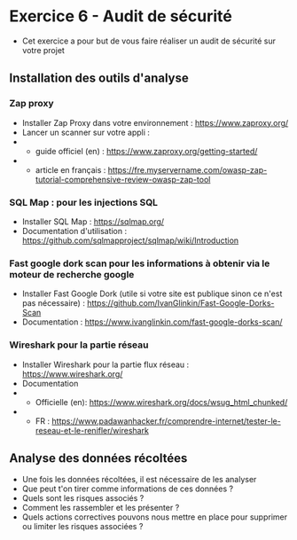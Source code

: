 # Exercice 6 - Audit de sécurité

* Cet exercice a pour but de vous faire réaliser un audit de sécurité sur votre projet


## Installation des outils d'analyse

### Zap proxy
* Installer Zap Proxy dans votre environnement : https://www.zaproxy.org/ 
* Lancer un scanner sur votre appli : 
* * guide officiel (en) : https://www.zaproxy.org/getting-started/ 
* * article en français : https://fre.myservername.com/owasp-zap-tutorial-comprehensive-review-owasp-zap-tool

### SQL Map : pour les injections SQL
* Installer SQL Map : https://sqlmap.org/ 
* Documentation d'utilisation : https://github.com/sqlmapproject/sqlmap/wiki/Introduction 

### Fast google dork scan pour les informations à obtenir via le moteur de recherche google
* Installer Fast Google Dork (utile si votre site est publique sinon ce n'est pas nécessaire) : https://github.com/IvanGlinkin/Fast-Google-Dorks-Scan
* Documentation : https://www.ivanglinkin.com/fast-google-dorks-scan/ 

### Wireshark pour la partie réseau 

* Installer Wireshark pour la partie flux réseau : https://www.wireshark.org/ 
* Documentation
* * Officielle (en): https://www.wireshark.org/docs/wsug_html_chunked/ 
* * FR : https://www.padawanhacker.fr/comprendre-internet/tester-le-reseau-et-le-renifler/wireshark


## Analyse des données récoltées 

* Une fois les données récoltées, il est nécessaire de les analyser
* Que peut t'on tirer comme informations de ces données ?
* Quels sont les risques associés ?
* Comment les rassembler et les présenter ?
* Quels actions correctives pouvons nous mettre en place pour supprimer ou limiter les risques associées ?

